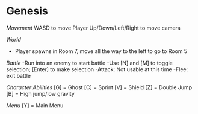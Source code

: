 # Genesis
*Movement*
WASD to move Player
Up/Down/Left/Right to move camera 

*World*  
- Player spawns in Room 7, move all the way to the left to go to Room 5

*Battle*
-Run into an enemy to start battle
-Use [N] and [M] to toggle selection; [Enter] to make selection
-Attack: Not usable at this time
-Flee: exit battle 

*Character Abilities*
[G] = Ghost 
[C] = Sprint 
[V] = Shield 
[Z] = Double Jump
[B] = High jump/low gravity 

*Menu* 
[Y] = Main Menu 


